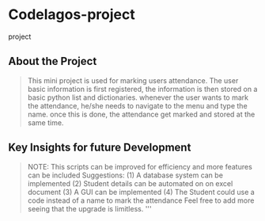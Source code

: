# Codelagos-project
project

## About the Project

> This mini project is used for marking users attendance. The user basic information is first registered, the information is then stored on a basic python list and dictionaries. whenever the user wants to mark the attendance, he/she needs to navigate to the menu and type the name. once this is done, the attendance get marked and stored at the same time.

## Key Insights for future Development

> NOTE: 
This scripts can be improved for efficiency and more features can be included
Suggestions: 
(1) A database system can be implemented
(2) Student details can be automated on on excel document
(3) A GUI can be implemented
(4) The Student could use a code instead of a name to mark the attendance
 Feel free to add more seeing that the upgrade is limitless. 
'''
